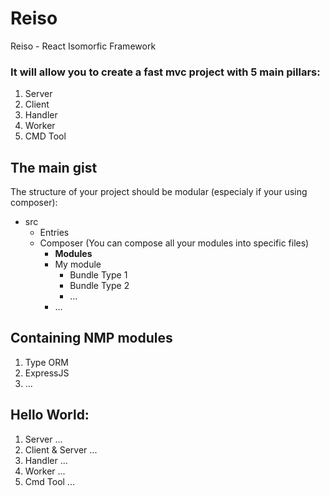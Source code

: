 # Reiso

Reiso - React Isomorfic Framework

### It will allow you to create a fast mvc project with 5 main pillars:

1) Server
2) Client
3) Handler
4) Worker
5) CMD Tool

## The main gist

The structure of your project should be modular (especialy if your using composer):

- src
  - Entries
  - Composer (You can compose all your modules into specific files)
    - __Modules__
    - My module
      - Bundle Type 1
      - Bundle Type 2
      - ...
    - ...

## Containing NMP modules

1) Type ORM
2) ExpressJS
3) ...

## Hello World:

1) Server
...
2) Client & Server
...
3) Handler
...
4) Worker
...
5) Cmd Tool
...